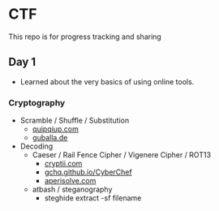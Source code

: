 # CTF
This repo is for progress tracking and sharing

## Day 1
- Learned about the very basics of using online tools.

### Cryptography
- Scramble / Shuffle / Substitution
    - [quipqiup.com](https://www.quipqiup.com/)
    - [guballa.de](https://www.guballa.de/)
- Decoding
  - Caeser / Rail Fence Cipher / Vigenere Cipher / ROT13
    - [cryptii.com](https://cryptii.com/)
    - [gchq.github.io/CyberChef](https://gchq.github.io/CyberChef/)
    - [aperisolve.com](https://www.aperisolve.com/)
  - atbash / steganography
    - steghide extract -sf filename
